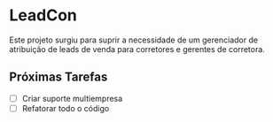 # LeadCon

Este projeto surgiu para suprir a necessidade de um gerenciador de atribuição de leads de venda para corretores e gerentes de corretora. 

## Próximas Tarefas

- [ ] Criar suporte multiempresa
- [ ] Refatorar todo o código
